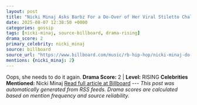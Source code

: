 ```yaml
---
layout: post
title: "Nicki Minaj Asks Barbz For a Do-Over of Her Viral Stiletto Challenge After Admitting Dress ‘A Tad Shorter’ Than She Expected"
date: 2025-08-07 12:38:50 +0000
categories: gossip
tags: [nicki-minaj, source-billboard, drama-rising]
drama_score: 2
primary_celebrity: nicki_minaj
source: billboard
source_url: "https://www.billboard.com/music/rb-hip-hop/nicki-minaj-do-over-stiletto-challenge-wardrobe-malfunction-1236038431/"
mentions: {nicki_minaj: 2}
---
```


Oops, she needs to do it again. **Drama Score:** 2 | **Level:** RISING **Celebrities Mentioned:** Nicki Minaj [Read full article at Billboard](https://www.billboard.com/music/rb-hip-hop/nicki-minaj-do-over-stiletto-challenge-wardrobe-malfunction-1236038431/) --- *This post was automatically generated from RSS feeds. Drama scores are calculated based on mention frequency and source reliability.*